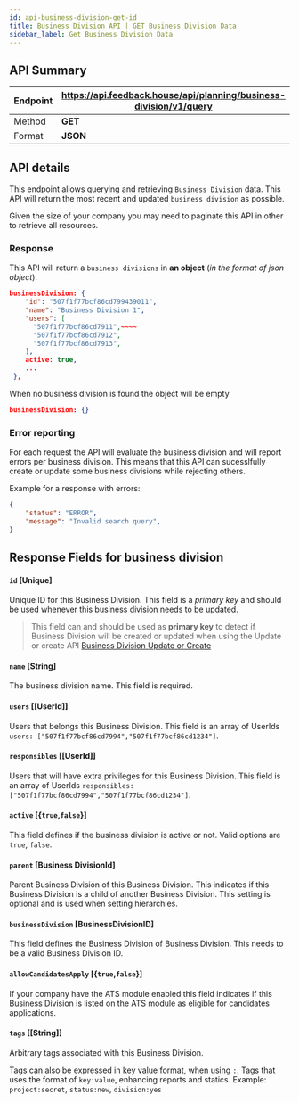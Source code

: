 ```yaml
---
id: api-business-division-get-id
title: Business Division API | GET Business Division Data
sidebar_label: Get Business Division Data
---
```


## API Summary

| Endpoint | **https://api.feedback.house/api/planning/business-division/v1/query** |
|----------|---------------------------------------------------|
| Method   | **GET** |
| Format   | **JSON** |

## API details

This endpoint allows querying and retrieving `Business Division` data. This API will return the most recent and updated `business division` as possible.

Given the size of your company you may need to paginate this API in other to retrieve all resources.

### Response 

This API will return a `business divisions` in **an object** (*in the format of json object*). 

```json
businessDivision: { 
    "id": "507f1f77bcf86cd799439011", 
    "name": "Business Division 1", 
    "users": [
      "507f1f77bcf86cd7911",~~~~
      "507f1f77bcf86cd7912",
      "507f1f77bcf86cd7913",
    ], 
    active: true,
    ...
 },
```

When no business division is found the object will be empty
```json
businessDivision: {}
```

### Error reporting

For each request the API will evaluate the business division and will report errors per business division. This means that this API can sucesslfully create or update some business divisions while rejecting others.

Example for a response with errors:
```json
{
    "status": "ERROR",
    "message": "Invalid search query",
}
```

## Response Fields for business division

#### `id` [Unique] 
Unique ID for this Business Division. This field is a *primary key* and should be used whenever this business division needs to be updated.

> This field can and should be used as **primary key** to detect if Business Division will be created or updated when using the Update or create API [Business Division Update or Create](./api-business/division-update-or-create)

#### `name` [String] 
The business division name. This field is required. 

#### `users` [[UserId]]

Users that belongs this Business Division. This field is an array of UserIds `users: ["507f1f77bcf86cd7994","507f1f77bcf86cd1234"]`.

#### `responsibles` [[UserId]]

Users that will have extra privileges for this Business Division. This field is an array of UserIds `responsibles: ["507f1f77bcf86cd7994","507f1f77bcf86cd1234"]`. 

#### `active` [{`true`,`false`}]

This field defines if the business division is active or not. Valid options are `true`, `false`. 

#### `parent` [Business DivisionId]

Parent Business Division of this Business Division. This indicates if this Business Division is a child of another Business Division. This setting is optional and is used when setting hierarchies.

#### `businessDivision` [BusinessDivisionID]

This field defines the Business Division of Business Division. This needs to be a valid Business Division ID.

#### `allowCandidatesApply` [{`true`,`false`}]

If your company have the ATS module enabled this field indicates if this Business Division is listed on the ATS module as eligible for candidates applications.

#### `tags` [[String]]

Arbitrary tags associated with this Business Division. 

Tags can also be expressed in key value format, when using `:`. Tags that uses the format of `key:value`, enhancing reports and statics. Example: `project:secret`, `status:new`, `division:yes`

